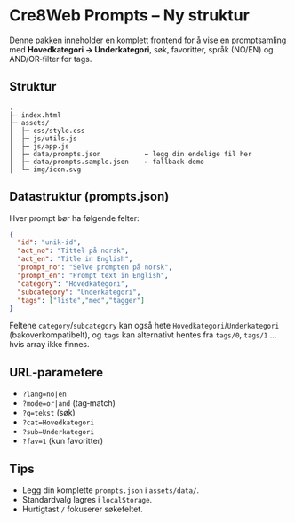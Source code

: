
# Cre8Web Prompts – Ny struktur

Denne pakken inneholder en komplett frontend for å vise en promptsamling med **Hovedkategori → Underkategori**, søk, favoritter, språk (NO/EN) og AND/OR‑filter for tags.

## Struktur
```
.
├─ index.html
├─ assets/
│  ├─ css/style.css
│  ├─ js/utils.js
│  ├─ js/app.js
│  ├─ data/prompts.json           ← legg din endelige fil her
│  ├─ data/prompts.sample.json    ← fallback-demo
│  └─ img/icon.svg
```

## Datastruktur (prompts.json)
Hver prompt bør ha følgende felter:
```json
{
  "id": "unik-id",
  "act_no": "Tittel på norsk",
  "act_en": "Title in English",
  "prompt_no": "Selve prompten på norsk",
  "prompt_en": "Prompt text in English",
  "category": "Hovedkategori",
  "subcategory": "Underkategori",
  "tags": ["liste","med","tagger"]
}
```

Feltene `category`/`subcategory` kan også hete `Hovedkategori`/`Underkategori` (bakoverkompatibelt), og `tags` kan alternativt hentes fra `tags/0`, `tags/1` ... hvis array ikke finnes.

## URL‑parametere
- `?lang=no|en`
- `?mode=or|and` (tag‑match)
- `?q=tekst` (søk)
- `?cat=Hovedkategori`
- `?sub=Underkategori`
- `?fav=1` (kun favoritter)

## Tips
- Legg din komplette `prompts.json` i `assets/data/`.
- Standardvalg lagres i `localStorage`.
- Hurtigtast `/` fokuserer søkefeltet.
